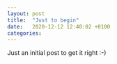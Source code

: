 ```yaml
---
layout: post
title:  "Just to begin"
date:   2020-12-12 12:40:02 +0100
categories:
---
```


Just an initial post to get it right :-)

